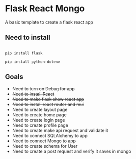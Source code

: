# Flask React Mongo
A basic template to create a flask react app 


## Need to install 

```

pip install flask

pip install python-dotenv

```

## Goals

- ~~Need to turn on Debug for app~~
- ~~Need to install React~~
- ~~Need to make flask show react app~~
- ~~Need to install react router and mui~~
- Need to create layout page
- Need to create home page
- Need to create login page
- Need to create profile page
- Need to create make api request and validate it
- Need to connect SQLAlchemy to app
- Need to connect Mongo to app
- Need to create schema for User
- Need to create a post request and verify it saves in mongo